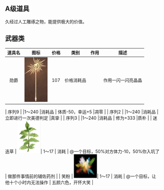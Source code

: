 ## A级道具

久经过人工雕琢之物，能提供极大的价值。

## 武器类

| 道具名 |                             图标                             | 价格   |    类别    |  作用  |        描述        |
| :----: | :----------------------------------------------------------: | ------ | :--------: | :----: | :----------------: |
|  勋爵  | <img src="../img/image-20200318012616594.png" alt="image-20200318012616594" style="width:75px;" /> | 107    | 价格消耗品 |        | 作用一闪一闪亮晶晶 |


|  序列9		|																									|1～240	|消耗品	| 体质-50，幸运+5								|凋零								|
|  序列2		|																									|1～240	|消耗品	|  立即进行一次美德判定							|真挚								|
|  序列3		|																									|1～240	|消耗品	|  修为+333										|质朴								|
|  迷迭草		| <img src="../img/image-20200318092920769.png" alt="image-20200318010744032" style="width:75px;" />| 1～17	|  消耗	|        @一个目标，50%对方体力-10，50%你入坑了	|           做那件事情前的辅佐药剂	|
|  笑粉			| <img src="../img/image-20200318093149748.png" alt="image-20200318010744032" style="width:75px;" />| 1～17	|  消耗	|           @一个目标，让他十个小时内无法操作	|           五颜六色，开怀大笑		|

